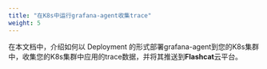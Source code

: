 ```yaml
---
title: "在K8s中运行grafana-agent收集trace"
weight: 5
---
```


在本文档中，介绍如何以 Deployment 的形式部署grafana-agent到您的K8s集群中，收集您的K8s集群中应用的trace数据，并将其推送到**Flashcat**云平台。
